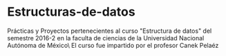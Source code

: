 # Estructuras-de-datos
Prácticas y Proyectos pertenecientes al curso "Estructura de datos" del semestre 2016-2 en la faculta de ciencias de la Universidad Nacional Autónoma de México\\
El curso fue impartido por el profesor Canek Pelaéz
